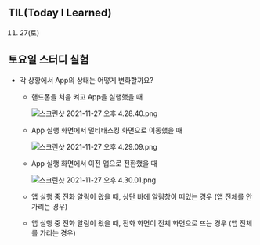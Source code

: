 ## **TIL(Today I Learned)**

11. 27(토)

## 토요일 스터디 실험

- 각 상황에서 App의 상태는 어떻게 변화할까요?
    - 핸드폰을 처음 켜고 App을 실행했을 때
        
        ![스크린샷 2021-11-27 오후 4.28.40.png](https://s3-us-west-2.amazonaws.com/secure.notion-static.com/e9d2ca21-aaa3-4a0c-bfe3-c725fd7ea664/스크린샷_2021-11-27_오후_4.28.40.png)
        
    - App 실행 화면에서 멀티태스킹 화면으로 이동했을 때
        
        ![스크린샷 2021-11-27 오후 4.29.09.png](https://s3-us-west-2.amazonaws.com/secure.notion-static.com/b80370f8-edd0-4ce8-b21f-5013c34e7114/스크린샷_2021-11-27_오후_4.29.09.png)
        
    - App 실행 화면에서 이전 앱으로 전환했을 때
        
        ![스크린샷 2021-11-27 오후 4.30.01.png](https://s3-us-west-2.amazonaws.com/secure.notion-static.com/848f42d8-44ee-4963-99a1-d296f4489dff/스크린샷_2021-11-27_오후_4.30.01.png)
        
    - 앱 실행 중 전화 알림이 왔을 때, 상단 바에 알림창이 떠있는 경우 (앱 전체를 안가리는 경우)
    - 앱 실행 중 전화 알림이 왔을 때, 전화 화면이 전체 화면으로 뜨는 경우 (앱 전체를 가리는 경우)